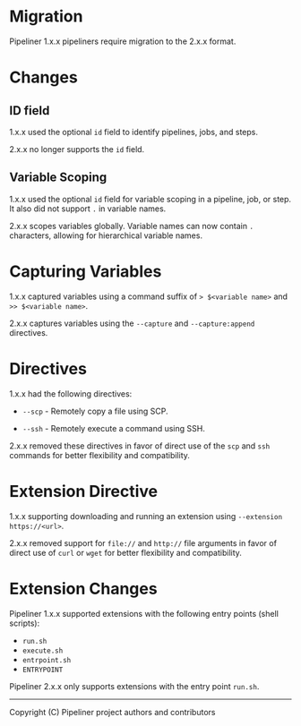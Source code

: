# Migration

Pipeliner 1.x.x pipeliners require migration to the 2.x.x format.

# Changes

## ID field

1.x.x used the optional `id` field to identify pipelines, jobs, and steps.

2.x.x no longer supports the `id` field.

## Variable Scoping

1.x.x used the optional `id` field for variable scoping in a pipeline, job, or step. It also did not support `.` in variable names.

2.x.x scopes variables globally. Variable names can now contain `.` characters, allowing for hierarchical variable names.

# Capturing Variables

1.x.x captured variables using a command suffix of `> $<variable name>` and `>> $<variable name>`.

2.x.x captures variables using the `--capture` and `--capture:append` directives.

# Directives

1.x.x had the following directives:

- `--scp` - Remotely copy a file using SCP.

- `--ssh` - Remotely execute a command using SSH.

2.x.x removed these directives in favor of direct use of the `scp` and `ssh` commands for better flexibility and compatibility.

# Extension Directive

1.x.x supporting downloading and running an extension using `--extension https://<url>`.

2.x.x removed support for `file://` and `http://` file arguments in favor of direct use of `curl` or `wget` for better flexibility and compatibility.

# Extension Changes

Pipeliner 1.x.x supported extensions with the following entry points (shell scripts):

- `run.sh`
- `execute.sh`
- `entrpoint.sh`
- `ENTRYPOINT`

Pipeliner 2.x.x only supports extensions with the entry point `run.sh`.

---

Copyright (C) Pipeliner project authors and contributors